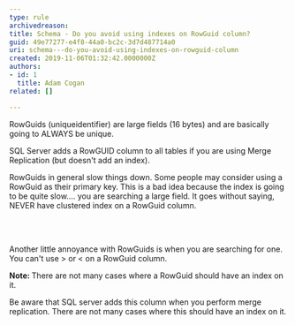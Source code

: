 ```yaml
---
type: rule
archivedreason: 
title: Schema - Do you avoid using indexes on RowGuid column?
guid: 49e77277-e4f8-44a0-bc2c-3d7d487714a0
uri: schema---do-you-avoid-using-indexes-on-rowguid-column
created: 2019-11-06T01:32:42.0000000Z
authors:
- id: 1
  title: Adam Cogan
related: []

---
```



<p class="ssw15-rteElement-P">​​RowGuids (uniqueidentifier) are large fields (16 bytes) and are basically going to ALWAYS​ be unique.​<br></p><div><p class="ssw15-rteElement-P">SQL Server adds a RowGUID column to all tables if you are using Merge Replication (but doesn't add an index).​​<br></p><p class="ssw15-rteElement-P">RowGuids in general slow things down. Some people may consider using a RowGuid as their primary key. This is a bad idea because the index is going to be quite slow.... you are searching a large field. It goes without saying, NEVER have clustered index on a RowGuid column.​​<br></p></div>
<br><excerpt class='endintro'></excerpt><br>
<p class="ssw15-rteElement-P">​Another little annoyance with RowGuids is when you are searching for one. You can't use &gt; or &lt; on a RowGuid column.</p><p class="ssw15-rteElement-P"><b>​Note&#58;&#160;</b>There are not many cases where a RowGuid should have an index on it.&#160;<br></p><p>Be aware that SQL server adds this column when you perform merge replication. There are not many cases where this should have an index on it.<br></p>


